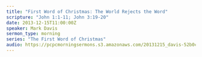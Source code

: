 ```yaml
---
title: "First Word of Christmas: The World Rejects the Word"
scripture: "John 1:1-11; John 3:19-20"
date: 2013-12-15T11:00:00Z
speaker: Mark Davis
sermon_type: morning
series: "The First Word of Christmas"
audio: https://pcpcmorningsermons.s3.amazonaws.com/20131215_davis-52b0ce88d74f9.mp3 
---
```



